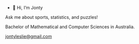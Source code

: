 - 👋 Hi, I’m Jonty

Ask me about sports, statistics, and puzzles!

Bachelor of Mathematical and Computer Sciences in Australia.

jontyleslie@gmail.com

<!---
JLesDev/JLesDev is a ✨ special ✨ repository because its `README.md` (this file) appears on your GitHub profile.
--->
